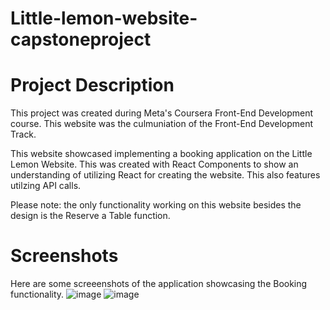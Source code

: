 # Little-lemon-website-capstoneproject
# Project Description
This project was created during Meta's Coursera Front-End Development course. This website was the culmuniation of the Front-End Development Track.

This website showcased implementing a booking application on the Little Lemon Website. This was created with React Components to show an understanding of utilizing React for creating the website. This also features utilzing API calls.

Please note: the only functionality working on this website besides the design is the Reserve a Table function.
# Screenshots
Here are some screeenshots of the application showcasing the Booking functionality.
![image](https://github.com/user-attachments/assets/8d233480-77ef-48b6-bf3c-b207c58551d2)
![image](https://github.com/user-attachments/assets/fa2c9c83-9281-4a4d-bcfa-8cb4fcf3faf7)



